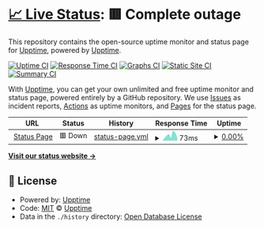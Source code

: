 # [📈 Live Status](https://upptime.github.io/upptime): <!--live status--> **🟥 Complete outage**

This repository contains the open-source uptime monitor and status page for [Upptime](https://upptime.js.org), powered by [Upptime](https://github.com/upptime/upptime).

[![Uptime CI](https://github.com/AdamOndre/Bitty64-Status/workflows/Uptime%20CI/badge.svg)](https://github.com/AdamOndre/Bitty64-Status/actions?query=workflow%3A%22Uptime+CI%22)
[![Response Time CI](https://github.com/AdamOndre/Bitty64-Status/workflows/Response%20Time%20CI/badge.svg)](https://github.com/AdamOndre/Bitty64-Status/actions?query=workflow%3A%22Response+Time+CI%22)
[![Graphs CI](https://github.com/AdamOndre/Bitty64-Status/workflows/Graphs%20CI/badge.svg)](https://github.com/AdamOndre/Bitty64-Status/actions?query=workflow%3A%22Graphs+CI%22)
[![Static Site CI](https://github.com/AdamOndre/Bitty64-Status/workflows/Static%20Site%20CI/badge.svg)](https://github.com/AdamOndre/Bitty64-Status/actions?query=workflow%3A%22Static+Site+CI%22)
[![Summary CI](https://github.com/AdamOndre/Bitty64-Status/workflows/Summary%20CI/badge.svg)](https://github.com/AdamOndre/Bitty64-Status/actions?query=workflow%3A%22Summary+CI%22)

With [Upptime](https://upptime.js.org), you can get your own unlimited and free uptime monitor and status page, powered entirely by a GitHub repository. We use [Issues](https://github.com/upptime/upptime/issues) as incident reports, [Actions](https://github.com/AdamOndre/Bitty64-Status/actions) as uptime monitors, and [Pages](https://upptime.github.io/upptime) for the status page.

<!--start: status pages-->
<!-- This summary is generated by Upptime (https://github.com/upptime/upptime) -->
<!-- Do not edit this manually, your changes will be overwritten -->
<!-- prettier-ignore -->
| URL | Status | History | Response Time | Uptime |
| --- | ------ | ------- | ------------- | ------ |
| <img alt="" src="https://icons.duckduckgo.com/ip3/adamondre.github.io.ico" height="13"> [Status Page](https://adamondre.github.io/Bitty64-Status) | 🟥 Down | [status-page.yml](https://github.com/adamo0917/Bitty64-Status/commits/HEAD/history/status-page.yml) | <details><summary><img alt="Response time graph" src="./graphs/status-page/response-time-week.png" height="20"> 73ms</summary><br><a href="https://AdamOndre.github.io/Bitty64-Status/history/status-page"><img alt="Response time 83" src="https://img.shields.io/endpoint?url=https%3A%2F%2Fraw.githubusercontent.com%2Fadamo0917%2FBitty64-Status%2FHEAD%2Fapi%2Fstatus-page%2Fresponse-time.json"></a><br><a href="https://AdamOndre.github.io/Bitty64-Status/history/status-page"><img alt="24-hour response time 30" src="https://img.shields.io/endpoint?url=https%3A%2F%2Fraw.githubusercontent.com%2Fadamo0917%2FBitty64-Status%2FHEAD%2Fapi%2Fstatus-page%2Fresponse-time-day.json"></a><br><a href="https://AdamOndre.github.io/Bitty64-Status/history/status-page"><img alt="7-day response time 73" src="https://img.shields.io/endpoint?url=https%3A%2F%2Fraw.githubusercontent.com%2Fadamo0917%2FBitty64-Status%2FHEAD%2Fapi%2Fstatus-page%2Fresponse-time-week.json"></a><br><a href="https://AdamOndre.github.io/Bitty64-Status/history/status-page"><img alt="30-day response time 69" src="https://img.shields.io/endpoint?url=https%3A%2F%2Fraw.githubusercontent.com%2Fadamo0917%2FBitty64-Status%2FHEAD%2Fapi%2Fstatus-page%2Fresponse-time-month.json"></a><br><a href="https://AdamOndre.github.io/Bitty64-Status/history/status-page"><img alt="1-year response time 72" src="https://img.shields.io/endpoint?url=https%3A%2F%2Fraw.githubusercontent.com%2Fadamo0917%2FBitty64-Status%2FHEAD%2Fapi%2Fstatus-page%2Fresponse-time-year.json"></a></details> | <details><summary><a href="https://AdamOndre.github.io/Bitty64-Status/history/status-page">0.00%</a></summary><a href="https://AdamOndre.github.io/Bitty64-Status/history/status-page"><img alt="All-time uptime 57.85%" src="https://img.shields.io/endpoint?url=https%3A%2F%2Fraw.githubusercontent.com%2Fadamo0917%2FBitty64-Status%2FHEAD%2Fapi%2Fstatus-page%2Fuptime.json"></a><br><a href="https://AdamOndre.github.io/Bitty64-Status/history/status-page"><img alt="24-hour uptime 0.00%" src="https://img.shields.io/endpoint?url=https%3A%2F%2Fraw.githubusercontent.com%2Fadamo0917%2FBitty64-Status%2FHEAD%2Fapi%2Fstatus-page%2Fuptime-day.json"></a><br><a href="https://AdamOndre.github.io/Bitty64-Status/history/status-page"><img alt="7-day uptime 0.00%" src="https://img.shields.io/endpoint?url=https%3A%2F%2Fraw.githubusercontent.com%2Fadamo0917%2FBitty64-Status%2FHEAD%2Fapi%2Fstatus-page%2Fuptime-week.json"></a><br><a href="https://AdamOndre.github.io/Bitty64-Status/history/status-page"><img alt="30-day uptime 0.00%" src="https://img.shields.io/endpoint?url=https%3A%2F%2Fraw.githubusercontent.com%2Fadamo0917%2FBitty64-Status%2FHEAD%2Fapi%2Fstatus-page%2Fuptime-month.json"></a><br><a href="https://AdamOndre.github.io/Bitty64-Status/history/status-page"><img alt="1-year uptime 0.70%" src="https://img.shields.io/endpoint?url=https%3A%2F%2Fraw.githubusercontent.com%2Fadamo0917%2FBitty64-Status%2FHEAD%2Fapi%2Fstatus-page%2Fuptime-year.json"></a></details>

<!--end: status pages-->

[**Visit our status website →**](https://upptime.github.io/upptime)

## 📄 License

- Powered by: [Upptime](https://github.com/upptime/upptime)
- Code: [MIT](./LICENSE) © [Upptime](https://upptime.js.org)
- Data in the `./history` directory: [Open Database License](https://opendatacommons.org/licenses/odbl/1-0/)
